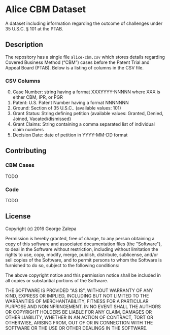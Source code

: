# Alice CBM Dataset
A dataset including information regarding the outcome of challenges under 35
U.S.C. § 101 at the PTAB.

## Description
The repository has a single file `alice-cbm.csv` which stores details regarding
Covered Business Method (“CBM”) cases before the Patent Trial and Appeal Board
(PTAB). Below is a listing of columns in the CSV file.

### CSV Columns

0. Case Number: string having a format XXXYYYY-NNNNN where XXX is either CBM,
IPR, or PGR
1. Patent: U.S. Patent Number having a format NNNNNNN
2. Ground: Section of 35 U.S.C.. (available values: 101)
3. Grant Status: String defining petition (available values: Granted, Denied, Joined, Vacated/dismissed)
4. Grant Claims: String containing a comma separated list of individual
claim numbers
5. Decision Date: date of petition in YYYY-MM-DD format

## Contributing
### CBM Cases
TODO

### Code
TODO

## License
Copyright (c) 2016 George Zalepa

Permission is hereby granted, free of charge, to any person obtaining a copy of
this software and associated documentation files (the "Software"), to deal in
the Software without restriction, including without limitation the rights to
use, copy, modify, merge, publish, distribute, sublicense, and/or sell copies of
 the Software, and to permit persons to whom the Software is furnished to do so,
  subject to the following conditions:

The above copyright notice and this permission notice shall be included in all
copies or substantial portions of the Software.

THE SOFTWARE IS PROVIDED "AS IS", WITHOUT WARRANTY OF ANY KIND, EXPRESS OR
IMPLIED, INCLUDING BUT NOT LIMITED TO THE WARRANTIES OF MERCHANTABILITY, FITNESS
 FOR A PARTICULAR PURPOSE AND NONINFRINGEMENT. IN NO EVENT SHALL THE AUTHORS OR
COPYRIGHT HOLDERS BE LIABLE FOR ANY CLAIM, DAMAGES OR OTHER LIABILITY, WHETHER
IN AN ACTION OF CONTRACT, TORT OR OTHERWISE, ARISING FROM, OUT OF OR IN
CONNECTION WITH THE SOFTWARE OR THE USE OR OTHER DEALINGS IN THE SOFTWARE.
